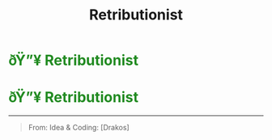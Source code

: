 ﻿---
lang: en-US
title: Retributionist
prev: NiceGuesser
next: Reverie
---
# <font color="#228b22">ðŸ”¥ <b>Retributionist</b></font> <Badge text="Killing" type="tip" vertical="middle"/>
# <font color="#228b22">ðŸ”¥ <b>Retributionist</b></font> <Badge text="Killing" type="tip" vertical="middle"/>
---

> From: Idea & Coding: [Drakos]

